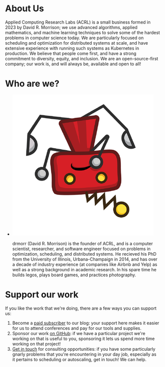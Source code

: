 <!--
extra_css:
  - /css/whoami.css
-->

# About Us

Applied Computing Research Labs (ACRL) is a small business formed in 2023 by David R. Morrison; we use advanced
algorithms, applied mathematics, and machine learning techniques to solve some of the hardest problems in computer
science today.  We are particularly focused on scheduling and optimization for distributed systems at scale, and have
extensive experience with running such systems as Kubernetes in production.  We believe that people come first, and have
a strong commitment to diversity, equity, and inclusion.  We are an open-source-first company; our work is, and will
always be, available and open to all!

# Who are we?

<ul class="whoami">
  <li>
    <img src="img/people/drmorr.png" alt="A grumpy red robot, upside down" />
	<p>
    drmorr (David R. Morrison) is the founder of ACRL, and is a computer scientist, researcher, and software engineer
    focused on problems in optimization, scheduling, and distributed systems.  He recieved his PhD from the University
    of Illinois, Urbana-Champaign in 2014, and has over a decade of industry experience (at companies like Airbnb and
    Yelp) as well as a strong background in academic research.  In his spare time he builds legos, plays board games,
    and practices photography.  
	</p>
  </li>
</ul>
<div class="clear"></div>

# Support our work

If you like the work that we're doing, there are a few ways you can support us:

1. Become a [paid subscriber](https://blog.appliedcomputing.io/subscribe) to our blog: your support here makes it easier
   for us to attend conferences and pay for our tools and supplies.
2. Sponsor our work [on GitHub](https://github.com/sponsors/acrlabs): if we have a particular project we're working on
   that is useful to you, sponsoring it lets us spend more time working on that project!
3. [Get in touch](contact.md) for consulting opportunities: if you have some particularly gnarly problems that you're
   encountering in your day job, especially as it pertains to scheduling or autoscaling, get in touch!  We can help.
